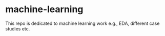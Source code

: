 # machine-learning
This repo is dedicated to machine learning work e.g., EDA, different case studies etc.
